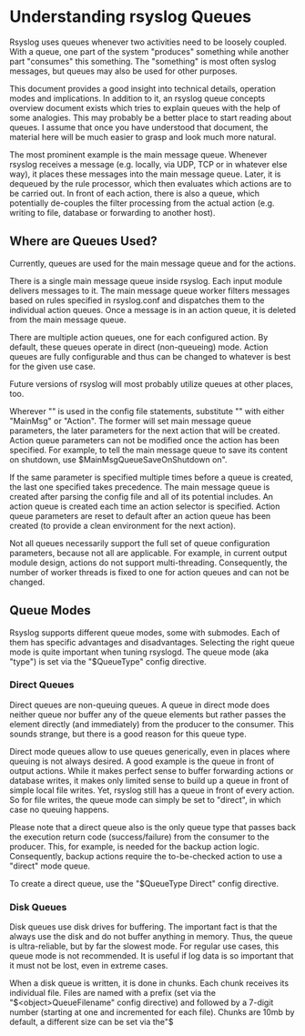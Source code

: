Understanding rsyslog Queues
============================
Rsyslog uses queues whenever two activities need to be loosely coupled. With a queue, one part of the system "produces" something while another part "consumes" this something. The "something" is most often syslog messages, but queues may also be used for other purposes.

This document provides a good insight into technical details, operation modes and implications. In addition to it, an rsyslog queue concepts overview document exists which tries to explain queues with the help of some analogies. This may probably be a better place to start reading about queues. I assume that once you have understood that document, the material here will be much easier to grasp and look much more natural.

The most prominent example is the main message queue. Whenever rsyslog receives a message (e.g. locally, via UDP, TCP or in whatever else way), it places these messages into the main message queue. Later, it is dequeued by the rule processor, which then evaluates which actions are to be carried out. In front of each action, there is also a queue, which potentially de-couples the filter processing from the actual action (e.g. writing to file, database or forwarding to another host).

Where are Queues Used?
----------------------
Currently, queues are used for the main message queue and for the actions.

There is a single main message queue inside rsyslog. Each input module delivers messages to it. The main message queue worker filters messages based on rules specified in rsyslog.conf and dispatches them to the individual action queues. Once a message is in an action queue, it is deleted from the main message queue.

There are multiple action queues, one for each configured action. By default, these queues operate in direct (non-queueing) mode. Action queues are fully configurable and thus can be changed to whatever is best for the given use case.

Future versions of rsyslog will most probably utilize queues at other places, too.

Wherever "<object>"  is used in the config file statements, substitute "<object>" with either "MainMsg" or "Action". The former will set main message queue parameters, the later parameters for the next action that will be created. Action queue parameters can not be modified once the action has been specified. For example, to tell the main message queue to save its content on shutdown, use $MainMsgQueueSaveOnShutdown on".

If the same parameter is specified multiple times before a queue is created, the last one specified takes precedence. The main message queue is created after parsing the config file and all of its potential includes. An action queue is created each time an action selector is specified. Action queue parameters are reset to default after an action queue has been created (to provide a clean environment for the next action).

Not all queues necessarily support the full set of queue configuration parameters, because not all are applicable. For example, in current output module design, actions do not support multi-threading. Consequently, the number of worker threads is fixed to one for action queues and can not be changed.

Queue Modes
-----------
Rsyslog supports different queue modes, some with submodes. Each of them has specific advantages and disadvantages. Selecting the right queue mode is quite important when tuning rsyslogd. The queue mode (aka "type") is set via the "$<object>QueueType" config directive.

### Direct Queues ###
Direct queues are non-queuing queues. A queue in direct mode does neither queue nor buffer any of the queue elements but rather passes the element directly (and immediately) from the producer to the consumer. This sounds strange, but there is a good reason for this queue type.

Direct mode queues allow to use queues generically, even in places where queuing is not always desired. A good example is the queue in front of output actions. While it makes perfect sense to buffer forwarding actions or database writes, it makes only limited sense to build up a queue in front of simple local file writes. Yet, rsyslog still has a queue in front of every action. So for file writes, the queue mode can simply be set to "direct", in which case no queuing happens.

Please note that a direct queue also is the only queue type that passes back the execution return code (success/failure) from the consumer to the producer. This, for example, is needed for the backup action logic. Consequently, backup actions require the to-be-checked action to use a "direct" mode queue.

To create a direct queue, use the "$<object>QueueType Direct" config directive.

### Disk Queues ###
Disk queues use disk drives for buffering. The important fact is that the always use the disk and do not buffer anything in memory. Thus, the queue is ultra-reliable, but by far the slowest mode. For regular use cases, this queue mode is not recommended. It is useful if log data is so important that it must not be lost, even in extreme cases.

When a disk queue is written, it is done in chunks. Each chunk receives its individual file. Files are named with a prefix (set via the "$<object>QueueFilename" config directive) and followed by a 7-digit number (starting at one and incremented for each file). Chunks are 10mb by default, a different size can be set via the"$<object>QueueMaxFileSize" config directive. Note that the size limit is not a sharp one: rsyslog always writes one complete queue entry, even if it violates the size limit. So chunks are actually a little but (usually less than 1k) larger then the configured size. Each chunk also has a different size for the same reason. If you observe different chunk sizes, you can relax: this is not a problem.

Writing in chunks is used so that processed data can quickly be deleted and is free for other uses - while at the same time keeping no artificial upper limit on disk space used. If a disk quota is set (instructions further below), be sure that the quota/chunk size allows at least two chunks to be written. Rsyslog currently does not check that and will fail miserably if a single chunk is over the quota.

Creating new chunks costs performance but provides quicker ability to free disk space. The 10mb default is considered a good compromise between these two. However, it may make sense to adapt these settings to local policies. For example, if a disk queue is written on a dedicated 200gb disk, it may make sense to use a 2gb (or even larger) chunk size.

Please note, however, that the disk queue by default does not update its housekeeping structures every time it writes to disk. This is for performance reasons. In the event of failure, data will still be lost (except when manually is mangled with the file structures). However, disk queues can be set to write bookkeeping information on checkpoints (every n records), so that this can be made ultra-reliable, too. If the checkpoint interval is set to one, no data can be lost, but the queue is exceptionally slow.

Each queue can be placed on a different disk for best performance and/or isolation. This is currently selected by specifying different $WorkDirectory config directives before the queue creation statement.

To create a disk queue, use the "$<object>QueueType Disk" config directive. Checkpoint intervals can be specified via "$<object>QueueCheckpointInterval", with 0 meaning no checkpoints. Note that disk-based queues can be made very reliable by issuing a (f)sync after each write operation. Starting with version 4.3.2, this can be requested via "<object>QueueSyncQueueFiles on/off with the default being off. Activating this option has a performance penalty, so it should not be turned on without reason.

### In-Memory Queues ###
In-memory queue mode is what most people have on their mind when they think about computing queues. Here, the enqueued data elements are held in memory. Consequently, in-memory queues are very fast. But of course, they do not survive any program or operating system abort (what usually is tolerable and unlikely). Be sure to use an UPS if you use in-memory mode and your log data is important to you. Note that even in-memory queues may hold data for an infinite amount of time when e.g. an output destination system is down and there is no reason to move the data out of memory (lying around in memory for an extended period of time is NOT a reason). Pure in-memory queues can't even store queue elements anywhere else than in core memory.

There exist two different in-memory queue modes: LinkedList and FixedArray. Both are quite similar from the user's point of view, but utilize different algorithms.

A FixedArray queue uses a fixed, pre-allocated array that holds pointers to queue elements. The majority of space is taken up by the actual user data elements, to which the pointers in the array point. The pointer array itself is comparatively small. However, it has a certain memory footprint even if the queue is empty. As there is no need to dynamically allocate any housekeeping structures, FixedArray offers the best run time performance (uses the least CPU cycle). FixedArray is best if there is a relatively low number of queue elements expected and performance is desired. It is the default mode for the main message queue (with a limit of 10,000 elements).

A LinkedList queue is quite the opposite. All housekeeping structures are dynamically allocated (in a linked list, as its name implies). This requires somewhat more runtime processing overhead, but ensures that memory is only allocated in cases where it is needed. LinkedList queues are especially well-suited for queues where only occasionally a than-high number of elements need to be queued. A use case may be occasional message burst. Memory permitting, it could be limited to e.g. 200,000 elements which would take up only memory if in use. A FixedArray queue may have a too large static memory footprint in such cases.

In general, it is advised to use LinkedList mode if in doubt. The processing overhead compared to FixedArray is low and may be outweigh by the reduction in memory use. Paging in most-often-unused pointer array pages can be much slower than dynamically allocating them.

To create an in-memory queue, use the "$<object>QueueType LinkedList" or  "$<object>QueueType FixedArray" config directive.

### Disk-Assisted Memory Queues ###
If a disk queue name is defined for in-memory queues (via $<object>QueueFileName), they automatically become "disk-assisted" (DA). In that mode, data is written to disk (and read back) on an as-needed basis.

Actually, the regular memory queue (called the "primary queue") and a disk queue (called the "DA queue") work in tandem in this mode. Most importantly, the disk queue is activated if the primary queue is full or needs to be persisted on shutdown. Disk-assisted queues combine the advantages of pure memory queues with those of  pure disk queues. Under normal operations, they are very fast and messages will never touch the disk. But if there is need to, an unlimited amount of messages can be buffered (actually limited by free disk space only) and data can be persisted between rsyslogd runs.

With a DA-queue, both disk-specific and in-memory specific configuration parameters can be set. From the user's point of view, think of a DA queue like a "super-queue" which does all within a single queue [from the code perspective, there is some specific handling for this case, so it is actually much like a single object].

DA queues are typically used to de-couple potentially long-running and unreliable actions (to make them reliable). For example, it is recommended to use a disk-assisted linked list in-memory queue in front of each database and "send via tcp" action. Doing so makes these actions reliable and de-couples their potential low execution speed from the rest of your rules (e.g. the local file writes). There is a howto on massive database inserts which nicely describes this use case. It may even be a good read if you do not intend to use databases.

With DA queues, we do not simply write out everything to disk and then run as a disk queue once the in-memory queue is full. A much smarter algorithm is used, which involves a "high watermark" and a "low watermark". Both specify numbers of queued items. If the queue size reaches high watermark elements, the queue begins to write data elements to disk. It does so until it reaches the low water mark elements. At this point, it stops writing until either high water mark is reached again or the on-disk queue becomes empty, in which case the queue reverts back to in-memory mode, only. While holding at the low watermark, new elements are actually enqueued in memory. They are eventually written to disk, but only if the high water mark is ever reached again. If it isn't, these items never touch the disk. So even when a queue runs disk-assisted, there is in-memory data present (this is a big difference to pure disk queues!).

This algorithm prevents unnecessary disk writes, but also leaves some additional buffer space for message bursts. Remember that creating disk files and writing to them is a lengthy operation. It is too lengthy to e.g. block receiving UDP messages. Doing so would result in message loss. Thus, the queue initiates DA mode, but still is able to receive messages and enqueue them - as long as the maximum queue size is not reached. The number of elements between the high water mark and the maximum queue size serves as this "emergency buffer". Size it according to your needs, if traffic is very bursty you will probably need a large buffer here. Keep in mind, though, that under normal operations these queue elements will probably never be used. Setting the high water mark too low will cause disk-assistance to be turned on more often than actually needed.

The water marks can be set via the "$<object>QueueHighWatermark" and  "$<object>QueueHighWatermark" configuration file directives. Note that these are actual numbers, not precentages. Be sure they make sense (also in respect to "$<object>QueueSize"), as rsyslodg does currently not perform any checks on the numbers provided. It is easy to screw up the system here (yes, a feature enhancement request is filed ;)).

Limiting the Queue Size
-----------------------
All queues, including disk queues, have a limit of the number of elements they can enqueue. This is set via the "$<object>QueueSize" config parameter. Note that the size is specified in number of enqueued elements, not their actual memory size. Memory size limits can not be set. A conservative assumption is that a single syslog messages takes up 512 bytes on average (in-memory, NOT on the wire, this *is* a difference).

Disk assisted queues are special in that they do not have any size limit. The enqueue an unlimited amount of elements. To prevent running out of space, disk and disk-assisted queues can be size-limited via the "$<object>QueueMaxDiskSpace" configuration parameter. If it is not set, the limit is only available free space (and reaching this limit is currently not very gracefully handled, so avoid running into it!). If a limit is set, the queue can not grow larger than it. Note, however, that the limit is approximate. The engine always writes complete records. As such, it is possible that slightly more than the set limit is used (usually less than 1k, given the average message size). Keeping strictly on the limit would be a performance hurt, and thus the design decision was to favour performance. If you don't like that policy, simply specify a slightly lower limit (e.g. 999,999K instead of 1G).

In general, it is a good idea to limit the pysical disk space even if you dedicate a whole disk to rsyslog. That way, you prevent it from running out of space (future version will have an auto-size-limit logic, that then kicks in in such situations).

Worker Thread Pools
-------------------
Each queue (except in "direct" mode) has an associated pool of worker threads. Worker threads carry out the action to be performed on the data elements enqueued. As an actual sample, the main message queue's worker task is to apply filter logic to each incoming message and enqueue them to the relevant output queues (actions).

Worker threads are started and stopped on an as-needed basis. On a system without activity, there may be no worker at all running. One is automatically started when a message comes in. Similarily, additional workers are started if the queue grows above a specific size. The "$<object>QueueWorkerThreadMinimumMessages"  config parameter controls worker startup. If it is set to the minimum number of elements that must be enqueued in order to justify a new worker startup. For example, let's assume it is set to 100. As long as no more than 100 messages are in the queue, a single worker will be used. When more than 100 messages arrive, a new worker thread is automatically started. Similarily, a third worker will be started when there are at least 300 messages, a forth when reaching 400 and so on.

It, however, does not make sense to have too many worker threads running in parall. Thus, the upper limit ca be set via "$<object>QueueWorkerThreads". If it, for example, is set to four, no more than four workers will ever be started, no matter how many elements are enqueued.

Worker threads that have been started are kept running until an inactivity timeout happens. The timeout can be set via "$<object>QueueWorkerTimeoutThreadShutdown" and is specified in milliseconds. If you do not like to keep the workers running, simply set it to 0, which means immediate timeout and thus immediate shutdown. But consider that creating threads involves some overhead, and this is why we keep them running. If you would like to never shutdown any worker threads, specify -1 for this parameter.

Discarding Messages
-------------------
If the queue reaches the so called "discard watermark" (a number of queued elements), less important messages can automatically be discarded. This is in an effort to save queue space for more important messages, which you even less like to loose. Please note that whenever there are more than "discard watermark" messages, both newly incoming as well as already enqueued low-priority messages are discarded. The algorithm discards messages newly coming in and those at the front of the queue.

The discard watermark is a last resort setting. It should be set sufficiently high, but low enough to allow for large message burst. Please note that it take effect immediately and thus shows effect promptly - but that doesn't help if the burst mainly consist of high-priority messages...

The discard watermark is set via the "$<object>QueueDiscardMark" directive. The priority of messages to be discarded is set via "$<object>QueueDiscardSeverity". This directive accepts both the usual textual severity as well as a numerical one. To understand it, you must be aware of the numerical severity values. They are defined in RFC 3164:

        Numerical         Severity
          Code

           0       Emergency: system is unusable
           1       Alert: action must be taken immediately
           2       Critical: critical conditions
           3       Error: error conditions
           4       Warning: warning conditions
           5       Notice: normal but significant condition
           6       Informational: informational messages
           7       Debug: debug-level messages
           
Anything of the specified severity and (numerically) above it is discarded. To turn message discarding off, simply specify the discard watermark to be higher than the queue size. An alternative is to specify the numerical value 8 as DiscardSeverity. This is also the default setting to prevent unintentional message loss. So if you would like to use message discarding, you need to set" $<object>QueueDiscardSeverity" to an actual value.

An interesting application is with disk-assisted queues: if the discard watermark is set lower than the high watermark, message discarding will start before the queue becomes disk-assisted. This may be a good thing if you would like to switch to disk-assisted mode only in cases where it is absolutely unavoidable and you prefer to discard less important messages first.

Filled-Up Queues
----------------
If the queue has either reached its configured maximum number of entries or disk space, it is finally full. If so, rsyslogd throttles the data element submitter. If that, for example, is a reliable input (TCP, local log socket), that will slow down the message originator which is a good resolution for this scenario.

During throtteling, a disk-assisted queue continues to write to disk and messages are also discarded based on severity as well as regular dequeuing and processing continues. So chances are good the situation will be resolved by simply throttling. Note, though, that throtteling is highly undesirable for unreliable sources, like UDP message reception. So it is not a good thing to run into throtteling mode at all.

We can not hold processing infinitely, not even when throtteling. For example, throtteling the local log socket too long would cause the system at whole come to a standstill. To prevent this, rsyslogd times out after a configured period ("$<object>QueueTimeoutEnqueue", specified in milliseconds) if no space becomes available. As a last resort, it then discards the newly arrived message.

If you do not like throtteling, set the timeout to 0 - the message will then immediately be discarded. If you use a high timeout, be sure you know what you do. If a high main message queue enqueue timeout is set, it can lead to something like a complete hang of the system. The same problem does not apply to action queues.

Rate Limiting
-------------
Rate limiting provides a way to prevent rsyslogd from processing things too fast. It can, for example, prevent overruning a receiver system.

Currently, there are only limited rate-limiting features available. The "$<object>QueueDequeueSlowdown"  directive allows to specify how long (in microseconds) dequeueing should be delayed. While simple, it still is powerful. For example, using a DequeueSlowdown delay of 1,000 microseconds on a UDP send action ensures that no more than 1,000 messages can be sent within a second (actually less, as there is also some time needed for the processing itself).

Processing Timeframes
Queues can be set to dequeue (process) messages only during certain timeframes. This is useful if you, for example, would like to transfer the bulk of messages only during off-peak hours, e.g. when you have only limited bandwidth on the network path the the central server.

Currently, only a single timeframe is supported and, even worse, it can only be specified by the hour. It is not hard to extend rsyslog's capabilities in this regard - it was just not requested so far. So if you need more fine-grained control, let us know and we'll probably implement it. There are two configuration directives, both should be used together or results are unpredictable:" $<object>QueueDequeueTimeBegin <hour>" and "$<object>QueueDequeueTimeEnd <hour>". The hour parameter must be specified in 24-hour format (so 10pm is 22). A use case for this parameter can be found in the rsyslog wiki.

Performance
-----------
The locking involved with maintaining the queue has a potentially large performance impact. How large this is, and if it exists at all, depends much on the configuration and actual use case. However, the queue is able to work on so-called "batches" when dequeueing data elements. With batches, multiple data elements are dequeued at once (with a single locking call). The queue dequeues all available elements up to a configured upper limit (<object>DequeueBatchSize <number>). It is important to note that the actual upper limit is dictated by availability. The queue engine will never wait for a batch to fill. So even if a high upper limit is configured, batches may consist of fewer elements, even just one, if there are no more elements waiting in the queue.

Batching can improve performance considerably. Note, however, that it affects the order in which messages are passed to the queue worker threads, as each worker now receive as batch of messages. Also, the larger the batch size and the higher the maximum number of permitted worker threads, the more main memory is needed. For a busy server, large batch sizes (around 1,000 or even more elements) may be useful. Please note that with batching, the main memory must hold BatchSize * NumOfWorkers objects in memory (worst-case scenario), even if running in disk-only mode. So if you use the default 5 workers at the main message queue and set the batch size to 1,000, you need to be prepared that the main message queue holds up to 5,000 messages in main memory in addition to the configured queue size limits!

The queue object's default maximum batch size is eight, but there exists different defaults for the actual parts of rsyslog processing that utilize queues. So you need to check these object's defaults.

Terminating Queues
Terminating a process sounds easy, but can be complex. Terminating a running queue is in fact the most complex operation a queue object can perform. You don't see that from a user's point of view, but its quite hard work for the developer to do everything in the right order.

The complexity arises when the queue has still data enqueued when it finishes. Rsyslog tries to preserve as much of it as possible. As a first measure, there is a regular queue time out ("$<object>QueueTimeoutShutdown", specified in milliseconds): the queue workers are given that time period to finish processing the queue.

If after that period there is still data in the queue, workers are instructed to finish the current data element and then terminate. This essentially means any other data is lost. There is another timeout ("$<object>QueueTimeoutActionCompletion", also specified in milliseconds) that specifies how long the workers have to finish the current element. If that timeout expires, any remaining workers are cancelled and the queue is brought down.

If you do not like to lose data on shutdown, the "$<object>QueueSaveOnShutdown" parameter can be set to "on". This requires either a disk or disk-assisted queue. If set, rsyslogd ensures that any queue elements are saved to disk before it terminates. This includes data elements there were begun being processed by workers that needed to be cancelled due to too-long processing. For a large queue, this operation may be lengthy. No timeout applies to a required shutdown save.